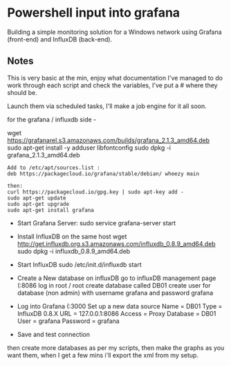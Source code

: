 Powershell input into grafana
======================
Building a simple monitoring solution for a Windows network using Grafana (front-end) and InfluxDB (back-end).

## Notes

This is very basic at the min, enjoy what documentation I've managed to do
work through each script and check the variables, I've put a # where they should be.

Launch them via scheduled tasks, I'll make a job engine for it all soon.

for the grafana / influxdb side -

wget https://grafanarel.s3.amazonaws.com/builds/grafana_2.1.3_amd64.deb
	 sudo apt-get install -y adduser libfontconfig
	 sudo dpkg -i grafana_2.1.3_amd64.deb

	Add to /etc/apt/sources.list :
	deb https://packagecloud.io/grafana/stable/debian/ wheezy main

	then:
	curl https://packagecloud.io/gpg.key | sudo apt-key add -
	sudo apt-get update
	sudo apt-get upgrade
	sudo apt-get install grafana

- Start Grafana Server:
	sudo service grafana-server start

- Install InfluxDB on the same host
	wget http://get.influxdb.org.s3.amazonaws.com/influxdb_0.8.9_amd64.deb
	sudo dpkg -i influxdb_0.8.9_amd64.deb
- Start InfluxDB
	sudo /etc/init.d/influxdb start

- Create a New database on influxDB
	go to influxDB management page (<serverip>:8086
	log in root / root
	create database called DB01
	create user for database (non admin) with username grafana and password grafana

 - Log into Grafana (<serverip>:3000
	Set up a new data source
	Name = DB01
	Type = InfluxDB 0.8.X
	URL = 127.0.0.1:8086
	Access = Proxy
	Database = DB01
	User = grafana
	Password = grafana

 - Save and test connection


then create more databases as per my scripts, then make the graphs as you want them, when I get a few mins i'll export the xml from my setup.
